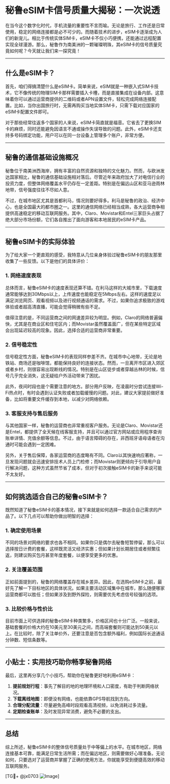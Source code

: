 # 秘鲁eSIM卡信号质量大揭秘：一次说透

在当今这个数字化时代，手机流量的重要性不言而喻。无论是旅行、工作还是日常使用，稳定的网络连接都是必不可少的。而随着技术的进步，eSIM卡逐渐成为人们的新宠儿。相比于传统实体SIM卡，eSIM卡不仅小巧便携，还能通过远程配置实现全球漫游。那么，秘鲁作为南美洲的一颗璀璨明珠，其eSIM卡的信号质量究竟如何呢？今天就让我们来一探究竟！

---

## 什么是eSIM卡？

首先，咱们得搞清楚什么是eSIM卡。简单来说，eSIM就是一种嵌入式SIM卡技术，它不像传统的物理SIM卡那样需要插入卡槽，而是直接集成在设备内部。这意味着你可以通过运营商提供的二维码或者APN设置文件，轻松完成网络连接配置。比如，当你出国旅行时，无需再购买当地实体SIM卡，只需下载对应国家的eSIM卡配置文件即可。

对于那些经常往返多个国家的人来说，eSIM卡简直就是福音。它省去了更换SIM卡的麻烦，同时还能避免因语言不通或操作失误导致的问题。此外，eSIM卡还支持多号码绑定功能，用户可以在同一台设备上管理多个账户，非常方便。

---

## 秘鲁的通信基础设施概况

秘鲁位于南美洲西海岸，拥有丰富的自然资源和独特的文化魅力。然而，与欧洲发达国家相比，秘鲁的通信基础设施相对落后。尽管近年来政府加大了对电信行业的投资力度，但整体网络覆盖水平仍存在一定差距。特别是在偏远山区和亚马逊雨林地带，信号强度往往不尽如人意。

不过，在城市地区尤其是首都利马，情况则要好得多。利马是秘鲁的政治、经济中心，也是全国最大的都市圈之一。这里的通信网络已经相当成熟，各大运营商争相提供高速稳定的移动互联网服务。其中，Claro、Movistar和Entel三家巨头占据了绝大部分市场份额，它们各自推出了面向游客和本地居民的eSIM卡产品。

---

## 秘鲁eSIM卡的实际体验

为了给大家一个更直观的感受，我特意从几位亲身体验过秘鲁eSIM卡的朋友那里收集了一些反馈。以下是他们的具体评价：

### 1. 网络速度表现
总体而言，秘鲁eSIM卡的速度表现还算不错。在利马这样的大城市里，下载速度通常能够达到30Mbps以上，上传速度也能稳定在5Mbps左右。这样的速度足以满足浏览网页、观看视频以及进行视频通话的需求。不过，如果你追求极致的游戏体验或者超高清直播，可能会觉得稍微有些不足。

值得注意的是，不同运营商之间的网速差异较为明显。例如，Claro的网络普遍偏快，尤其是在商业区和住宅区内；而Movistar虽然覆盖面广，但在某些特定区域会出现延迟较高的现象。因此，选择合适的运营商非常重要。

### 2. 信号稳定性
信号稳定性方面，秘鲁eSIM卡的表现同样参差不齐。在城市中心地带，无论是地铁站、商场还是咖啡馆，都能保持良好的连接状态。然而，一旦离开市区进入郊区或者乡村，则很容易出现断线的情况。特别是在山区徒步或者穿越丛林的时候，信号几乎完全消失，这无疑给户外活动带来了困扰。

此外，夜间时段也是个需要注意的地方。部分用户反映，在凌晨时分尝试连接Wi-Fi热点时，有时会遇到认证失败或者加载缓慢的问题。对此，建议大家提前做好准备，比如将重要文件缓存到本地，以减少对网络依赖。

### 3. 客服支持与售后服务
与其他国家一样，秘鲁的运营商也非常重视客户服务。无论是Claro、Movistar还是Entel，都提供了全天候在线客服支持，并且可以通过官方网站或应用程序查询账单详情、充值余额等信息。不过，由于语言障碍的存在，非西班牙语母语者在沟通时可能会遇到一定困难。

另外，关于售后保障，各家运营商的态度略有不同。Claro以其快速响应著称，一旦发现问题就会迅速安排技术人员上门检修；而Movistar则更倾向于引导用户自行解决问题，这种方式虽然节省了成本，但对于初次接触eSIM卡的新手来说可能不太友好。

---

## 如何挑选适合自己的秘鲁eSIM卡？

既然知道了秘鲁eSIM卡的基本情况，接下来就是如何选择一款适合自己需求的产品了。以下几点可以帮助你做出明智的选择：

### 1. 确定使用场景
不同的场景对网络的要求也各不相同。如果你只是偶尔去秘鲁短暂停留，那么可以选择按日计费的套餐，这样既灵活又经济实惠；但如果计划长期居住或者频繁往返，则建议购买包月甚至年度套餐，以便享受更多的优惠。

### 2. 关注覆盖范围
正如前面提到的，秘鲁的网络覆盖存在城乡差异。因此，在选购eSIM卡之前，最好先了解一下目标地区的具体状况。如果主要活动区域集中在城市，那么随便哪家运营商都可以胜任；但如果涉及到野外探险，则需要优先考虑信号较强的选项。

### 3. 比较价格与性价比
目前市面上可供选择的秘鲁eSIM卡种类繁多，价格区间也十分广泛。一般来说，基础套餐的价格大约在10美元至30美元之间，而高端套餐则可能达到50美元以上。在比较时，除了关注单价外，还要注意是否包含额外福利，例如国际长途通话分钟数、短信条数等。

---

## 小贴士：实用技巧助你畅享秘鲁网络

最后，这里再分享几个小技巧，帮助你在秘鲁更好地利用eSIM卡：

1. **提前规划行程**：事先了解目的地的地理环境和人口密度，有助于判断网络状况。
2. **下载离线地图**：即便没有网络，也能依靠GPS导航找到方向。
3. **合理分配流量**：尽量避免高峰时段观看高清视频，以免消耗过多流量。
4. **定期检查账单**：及时发现异常消费，避免不必要的支出。

---

## 总结

综上所述，秘鲁eSIM卡的整体信号质量处于中等偏上的水平。在城市地区，网络连接基本可靠，能满足日常生活所需；而在偏远地区，则需要做好心理准备。无论如何，只要选对了运营商并掌握了正确的使用方法，你就能享受到便捷高效的移动互联网服务。

[TG💪+ @jx0703 ![Image](https://github.com/user-attachments/assets/dbca1d08-cadb-493c-b0ec-ad6f7a83f270)]